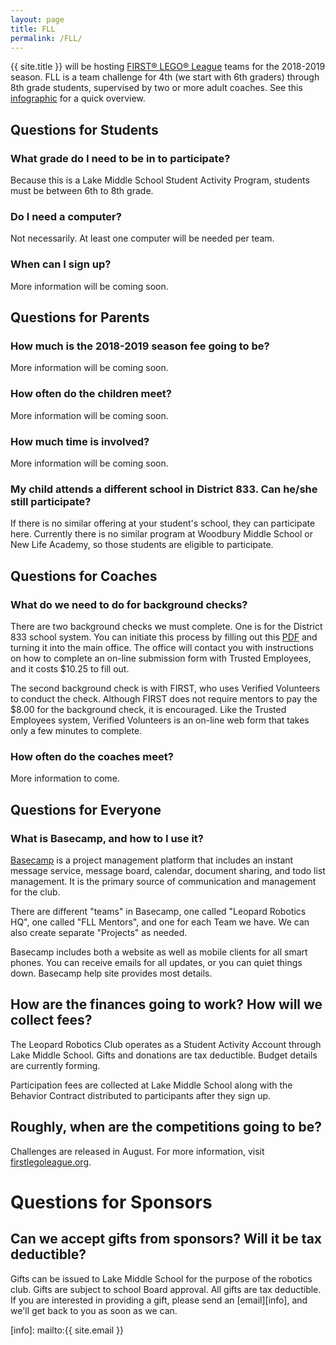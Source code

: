 ```yaml
---
layout: page
title: FLL
permalink: /FLL/
---
```


{{ site.title }} will be hosting [FIRST&reg; LEGO&reg;
League](https://www.firstinspires.org/robotics/fll "FLL Information Page") teams
for the 2018-2019 season. FLL is a team challenge for 4th (we start with 6th
graders) through 8th grade students, supervised by two or more adult coaches.
See this
[infographic](http://info.firstinspires.org/hubfs/stem-bundle/FLL_Start_a_Team_Infographic.pdf
"FLL Infographic") for a quick overview.

## Questions for Students

### What grade do I need to be in to participate?

Because this is a Lake Middle School Student Activity Program, students must be
between 6th to 8th grade.

### Do I need a computer?

Not necessarily. At least one computer will be needed per team.

### When can I sign up?

More information will be coming soon.

## Questions for Parents

### How much is the 2018-2019 season fee going to be?

More information will be coming soon.

### How often do the children meet?

More information will be coming soon.

### How much time is involved?


More information will be coming soon.

### My child attends a different school in District 833. Can he/she still participate?

If there is no similar offering at your student's school, they can participate
here. Currently there is no similar program at Woodbury Middle School or New
Life Academy, so those students are eligible to participate.

## Questions for Coaches #

### What do we need to do for background checks? ##

There are two background checks we must complete. One is for the District 833
school system. You can initiate this process by filling out this
[PDF](http://www.sowashco.org/files/department/communications/files/Volunteers/2016VolunteerApplicationForm.pdf)
and turning it into the main office. The office will contact you with
instructions on how to complete an on-line submission form with Trusted
Employees, and it costs $10.25 to fill out.

The second background check is with FIRST, who uses Verified Volunteers to
conduct the check. Although FIRST does not require mentors to pay the $8.00 for
the background check, it is encouraged. Like the Trusted Employees system,
Verified Volunteers is an on-line web form that takes only a few minutes to
complete.

### How often do the coaches meet?

More information to come.

## Questions for Everyone

### What is Basecamp, and how to I use it?

[Basecamp](https://3.basecamp.com) is a project management platform that
includes an instant message service, message board, calendar, document sharing,
and todo list management. It is the primary source of communication and
management for the club.

There are different "teams" in Basecamp, one called "Leopard Robotics HQ", one
called "FLL Mentors", and one for each Team we have. We can also create separate
"Projects" as needed.

Basecamp includes both a website as well as mobile clients for all smart phones.
You can receive emails for all updates, or you can quiet things down. Basecamp
help site provides most details.

## How are the finances going to work? How will we collect fees?

The Leopard Robotics Club operates as a Student Activity Account through Lake
Middle School. Gifts and donations are tax deductible. Budget details are
currently forming.

Participation fees are collected at Lake Middle School along with the Behavior
Contract distributed to participants after they sign up.

## Roughly, when are the competitions going to be?

Challenges are released in August. For more information, visit
[firstlegoleague.org](https://www.firstlegoleague.org "FIRST LEGO League Primary
Website").

# Questions for Sponsors

## Can we accept gifts from sponsors? Will it be tax deductible?

Gifts can be issued to Lake Middle School for the purpose of the robotics club.
Gifts are subject to school Board approval. All gifts are tax deductible. If you
are interested in providing a gift, please send an [email][info], and we'll get
back to you as soon as we can.

[info]: mailto:{{ site.email }}
